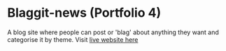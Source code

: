 # Blaggit-news (Portfolio 4)

A blog site where people can post or 'blag' about anything they want and categorise it by theme.
Visit [live website here]("https://mickkav.github.io/RockPaperScissorsLizardSpock/")